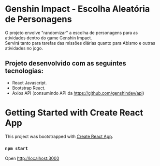 # Genshin Impact - Escolha Aleatória de Personagens
O projeto envolve "randomizar" a escolha de personagens para as atividades dentro do game Genshin Impact.<br>
Servirá tanto para tarefas das missões diárias quanto para Abismo e outras atividades no jogo.

## Projeto desenvolvido com as seguintes tecnologias: 
- React Javascript. 
- Bootstrap React. 
- Axios API (consumindo API da https://github.com/genshindev/api)

# Getting Started with Create React App
This project was bootstrapped with [Create React App](https://github.com/facebook/create-react-app).
### `npm start`
Open [http://localhost:3000](http://localhost:3000)
